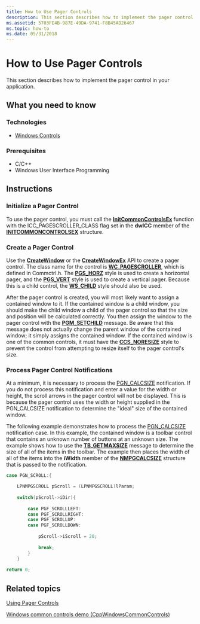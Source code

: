 ```yaml
---
title: How to Use Pager Controls
description: This section describes how to implement the pager control in your application.
ms.assetid: 5703FE4B-987E-49DA-9741-F8B45AD26467
ms.topic: how-to
ms.date: 05/31/2018
---
```


# How to Use Pager Controls

This section describes how to implement the pager control in your application.

## What you need to know

### Technologies

-   [Windows Controls](window-controls.md)

### Prerequisites

-   C/C++
-   Windows User Interface Programming

## Instructions

### Initialize a Pager Control

To use the pager control, you must call the [**InitCommonControlsEx**](/windows/desktop/api/Commctrl/nf-commctrl-initcommoncontrolsex) function with the ICC\_PAGESCROLLER\_CLASS flag set in the **dwICC** member of the [**INITCOMMONCONTROLSEX**](/windows/win32/api/commctrl/ns-commctrl-initcommoncontrolsex) structure.

### Create a Pager Control

Use the [**CreateWindow**](/windows/desktop/api/winuser/nf-winuser-createwindowa) or the [**CreateWindowEx**](/windows/desktop/api/winuser/nf-winuser-createwindowexa) API to create a pager control. The class name for the control is [**WC\_PAGESCROLLER**](common-control-window-classes.md), which is defined in Commctrl.h. The [**PGS\_HORZ**](pager-control-styles.md) style is used to create a horizontal pager, and the [**PGS\_VERT**](pager-control-styles.md) style is used to create a vertical pager. Because this is a child control, the [**WS\_CHILD**](/windows/desktop/winmsg/window-styles) style should also be used.

After the pager control is created, you will most likely want to assign a contained window to it. If the contained window is a child window, you should make the child window a child of the pager control so that the size and position will be calculated correctly. You then assign the window to the pager control with the [**PGM\_SETCHILD**](pgm-setchild.md) message. Be aware that this message does not actually change the parent window of the contained window; it simply assigns the contained window. If the contained window is one of the common controls, it must have the [**CCS\_NORESIZE**](common-control-styles.md) style to prevent the control from attempting to resize itself to the pager control's size.

### Process Pager Control Notifications

At a minimum, it is necessary to process the [PGN\_CALCSIZE](pgn-calcsize.md) notification. If you do not process this notification and enter a value for the width or height, the scroll arrows in the pager control will not be displayed. This is because the pager control uses the width or height supplied in the PGN\_CALCSIZE notification to determine the "ideal" size of the contained window.

The following example demonstrates how to process the [PGN\_CALCSIZE](pgn-calcsize.md) notification case. In this example, the contained window is a toolbar control that contains an unknown number of buttons at an unknown size. The example shows how to use the [**TB\_GETMAXSIZE**](tb-getmaxsize.md) message to determine the size of all of the items in the toolbar. The example then places the width of all of the items into the **iWidth** member of the [**NMPGCALCSIZE**](/windows/desktop/api/Commctrl/ns-commctrl-nmpgcalcsize) structure that is passed to the notification.


```C++
case PGN_SCROLL:{

    LPNMPGSCROLL pScroll = (LPNMPGSCROLL)lParam;
 
    switch(pScroll->iDir){
     
        case PGF_SCROLLLEFT:
        case PGF_SCROLLRIGHT:
        case PGF_SCROLLUP:
        case PGF_SCROLLDOWN:
     
            pScroll->iScroll = 20;
        
            break;
        }
    }
  
return 0;
```



## Related topics

<dl> <dt>

[Using Pager Controls](using-pager-controls.md)
</dt> <dt>

[Windows common controls demo (CppWindowsCommonControls)](https://github.com/microsoftarchive/msdn-code-gallery-microsoft/tree/master/OneCodeTeam/Windows%20common%20controls%20demo%20(CppWindowsCommonControls)/%5BC++%5D-Windows%20common%20controls%20demo%20(CppWindowsCommonControls)/C++/CppWindowsCommonControls)
</dt> </dl>

 

 
